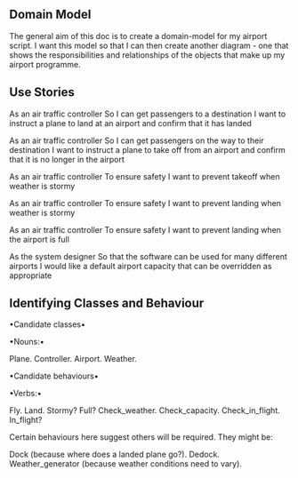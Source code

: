

## Domain Model ##

The general aim of this doc is to create a domain-model for my airport script.
I want this model so that I can then create another diagram - one that shows the
responsibilities and relationships of the objects that make up my airport programme.

## Use Stories ##

As an air traffic controller
So I can get passengers to a destination
I want to instruct a plane to land at an airport and confirm that it has landed

As an air traffic controller
So I can get passengers on the way to their destination
I want to instruct a plane to take off from an airport and confirm that it is no longer in the airport

As an air traffic controller
To ensure safety
I want to prevent takeoff when weather is stormy

As an air traffic controller
To ensure safety
I want to prevent landing when weather is stormy

As an air traffic controller
To ensure safety
I want to prevent landing when the airport is full

As the system designer
So that the software can be used for many different airports
I would like a default airport capacity that can be overridden as appropriate

## Identifying Classes and Behaviour ##

•Candidate classes•

•Nouns:•

Plane. Controller. Airport. Weather.

•Candidate behaviours•

•Verbs:•

Fly. Land. Stormy? Full? Check_weather. Check_capacity. Check_in_flight. In_flight?

Certain behaviours here suggest others will be required. They might be:

Dock (because where does a landed plane go?). Dedock. Weather_generator (because
weather conditions need to vary).

